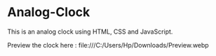 # Analog-Clock
This is an analog clock using HTML, CSS and JavaScript.

Preview the clock here : file:///C:/Users/Hp/Downloads/Preview.webp
